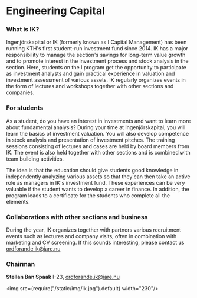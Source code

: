 # Engineering Capital

### What is IK?

Ingenjörskapital or IK (formerly known as I Capital Management) has been running KTH's first student-run investment fund since 2014. IK has a major responsibility to manage the section's savings for long-term value growth and to promote interest in the investment process and stock analysis in the section. Here, students on the I program get the opportunity to participate as investment analysts and gain practical experience in valuation and investment assessment of various assets. IK regularly organizes events in the form of lectures and workshops together with other sections and companies.

### For students

As a student, do you have an interest in investments and want to learn more about fundamental analysis? During your time at Ingenjörskapital, you will learn the basics of investment valuation. You will also develop competence in stock analysis and presentation of investment pitches. The training sessions consisting of lectures and cases are held by board members from IK. The event is also held together with other sections and is combined with team building activities.

The idea is that the education should give students good knowledge in independently analyzing various assets so that they can then take an active role as managers in IK's investment fund. These experiences can be very valuable if the student wants to develop a career in finance. In addition, the program leads to a certificate for the students who complete all the elements.

### Collaborations with other sections and business

During the year, IK organizes together with partners various recruitment events such as lectures and company visits, often in combination with marketing and CV screening. If this sounds interesting, please contact us ordforande.ik@iare.nu

### Chairman

__Stellan Ban Spaak__ I-23, ordforande.ik@iare.nu

<img src={require("/static/img/Ik.jpg").default} width="230"/>